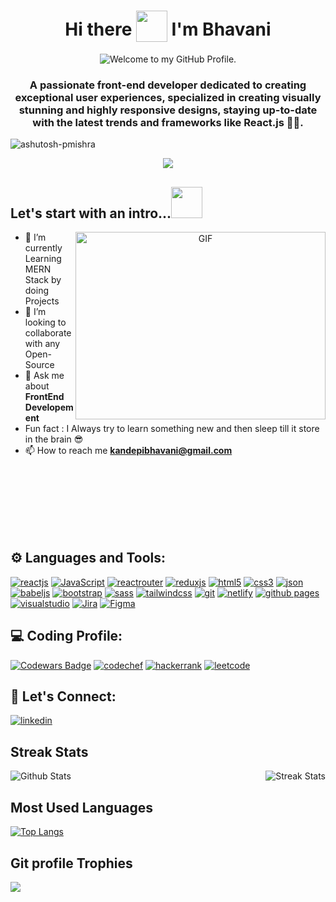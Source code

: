 <h1 align='center'>
  Hi there <img style="vertical-align: -30%" src="https://media.giphy.com/media/KGMzZvWa5su2O5LCVR/giphy.gif" width="50" height="50"> I'm Bhavani
</h1>

<p align='center' style='margin: 5px;'>
    <img src="https://readme-typing-svg.herokuapp.com?font=Fira+Code&pause=1000&color=54A6FF&center=true&vCenter=true&width=350&height=70&lines=Welcome+to+my+GitHub+Profile" alt="Welcome to my GitHub Profile." />
</p>

<h3 align='center'>
 A passionate front-end developer dedicated to creating exceptional user experiences, specialized in creating visually stunning and highly responsive designs, staying up-to-date with the latest trends and frameworks like React.js 🌟🚀.
</h3>

<p align="left"> <img src="https://komarev.com/ghpvc/?username=kandepibhavani23&label=Profile%20views&color=0e75b6&style=flat" alt="ashutosh-pmishra" /> </p>

<p  align="center">
<img src="https://user-images.githubusercontent.com/73097560/115834477-dbab4500-a447-11eb-908a-139a6edaec5c.gif">  </p> 

<h2> Let's start with an intro...<img src="https://media2.giphy.com/media/ZDNQdzCUjIK9VNUE2c/giphy.gif?cid=ecf05e474lxhug39vhb8kxzk03q29lrapvfeimi9orvhcvb1&rid=giphy.gif&ct=s" width="50" />
</h2>

<a target="_blank" align="center">
  <img align="right" top="500" height="300" width="400" alt="GIF" src="https://media.giphy.com/media/SWoSkN6DxTszqIKEqv/giphy.gif">
</a>

- 🌱 I’m currently Learning MERN Stack by doing Projects
- 🤝 I’m looking to collaborate with any Open-Source 
- 💬 Ask me about **FrontEnd Developement**
- Fun fact : I Always try to learn something new and then sleep till it store in the brain 😎
- 📫 How to reach me **kandepibhavani@gmail.com**

<br/><br/><br/><br/><br/><br/>

## ⚙ Languages and Tools:
[![reactjs](https://img.shields.io/badge/React-20232A?style=for-the-badge&logo=react&logoColor=61DAFB)](https://reactjs.org/)
[![JavaScript](https://img.shields.io/badge/JavaScript-323330?style=for-the-badge&logo=javascript&logoColor=F7DF1E)](https://developer.mozilla.org/en-US/docs/Web/JavaScript)
[![reactrouter](https://img.shields.io/badge/React_Router-CA4245?style=for-the-badge&logo=react-router&logoColor=white)](https://reactrouter.com/en/main)
[![reduxjs](https://img.shields.io/badge/Redux-593D88?style=for-the-badge&logo=redux&logoColor=white)](https://redux.js.org)
[![html5](https://img.shields.io/badge/HTML5-E34F26?style=for-the-badge&logo=html5&logoColor=white)](https://www.w3.org/html/)
[![css3](https://img.shields.io/badge/CSS3-1572B6?style=for-the-badge&logo=css3&logoColor=white)](https://www.w3schools.com/css/)
[![json](https://img.shields.io/badge/json-5E5C5C?style=for-the-badge&logo=json&logoColor=white)](https://www.json.org/)
[![babeljs](https://img.shields.io/badge/Babel-F9DC3E?style=for-the-badge&logo=babel&logoColor=white)](https://babeljs.io/)
[![bootstrap](https://img.shields.io/badge/Bootstrap-563D7C?style=for-the-badge&logo=bootstrap&logoColor=white)](https://getbootstrap.com)
[![sass](https://img.shields.io/badge/Sass-CC6699?style=for-the-badge&logo=sass&logoColor=white)](https://sass-lang.com)
[![tailwindcss](https://img.shields.io/badge/Tailwind_CSS-38B2AC?style=for-the-badge&logo=tailwind-css&logoColor=white)](https://tailwindcss.com/)
[![git](https://img.shields.io/badge/GIT-E44C30?style=for-the-badge&logo=git&logoColor=white)](https://git-scm.com/)
[![netlify](https://img.shields.io/badge/Netlify-00C7B7?style=for-the-badge&logo=netlify&logoColor=white)](https://www.netlify.com/)
[![github pages](https://img.shields.io/badge/GitHub%20Pages-222222?style=for-the-badge&logo=GitHub%20Pages&logoColor=white)](https://pages.github.com/)
[![visualstudio](https://img.shields.io/badge/VSCode-0078D4?style=for-the-badge&logo=visual%20studio%20code&logoColor=white)](https://code.visualstudio.com/)
[![Jira](https://img.shields.io/badge/jira-%230A0FFF.svg?style=for-the-badge&logo=jira&logoColor=white)](https://www.atlassian.com/software/jira)
[![Figma](https://img.shields.io/badge/figma-%23F24E1E.svg?style=for-the-badge&logo=figma&logoColor=white)](https://www.figma.com/)


## ‍💻 Coding Profile:
[![Codewars Badge](https://www.codewars.com/users/KandepiBhavani23/badges/large)](https://www.codewars.com/users/KandepiBhavani23)
[![codechef](https://img.shields.io/badge/-CodeChef-FFA116?style=for-the-badge&logo=CodeChef&logoColor=black)](https://www.codechef.com/users/bhavanikandepi)
[![hackerrank](https://img.shields.io/badge/-Hackerrank-2EC866?style=for-the-badge&logo=HackerRank&logoColor=white)](https://www.hackerrank.com/Kandepibhavani)
[![leetcode](https://img.shields.io/badge/-LeetCode-FFA116?style=for-the-badge&logo=LeetCode&logoColor=black)](https://leetcode.com/bhavani_kandepi)


## 🔗 Let's Connect:
[![linkedin](https://img.shields.io/badge/LinkedIn-0077B5?style=for-the-badge&logo=linkedin&logoColor=white)](https://www.linkedin.com/in/kandepi-bhavani/)

## Streak Stats
<div align="center">
  <div style="display: flex; flex-direction:row;justify-content: space-between;">
     <img src="https://github-readme-stats-mu-dusky.vercel.app/api?username=kandepibhavani23&show_icons=true&theme=radical&count_private=true&include_all_commits=true" alt="Github Stats" style="max-width: 100%;" />
      <img src="https://github-readme-streak-stats.herokuapp.com/?user=kandepibhavani23&show_icons=true&locale=en&layout=compact&theme=chartreuse-dark" alt="Streak Stats" style="max-width: 100%;" />
  </div>
</div>

## Most Used Languages
[![Top Langs](https://github-readme-stats.vercel.app/api/top-langs/?username=kandepibhavani23&langs_count=8)](https://github.com/anuraghazra/github-readme-stats)


## Git profile Trophies
 <img src="https://github-profile-trophy.vercel.app/?username=kandepibhavani23&theme=juicyfresh&no-bg=true" />





